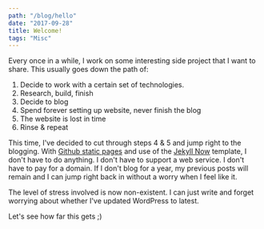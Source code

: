 ```yaml
---
path: "/blog/hello"
date: "2017-09-28"
title: Welcome!
tags: "Misc"
---
```


Every once in a while, I work on some interesting side project that I want to share. This usually goes down the path of:

1. Decide to work with a certain set of technologies.
2. Research, build, finish
3. Decide to blog
5. Spend forever setting up website, never finish the blog
6. The website is lost in time
7. Rinse & repeat

This time, I've decided to cut through steps 4 & 5 and jump right to the blogging. With [Github static pages](https://pages.github.com/) and use of the [Jekyll Now](https://github.com/barryclark/jekyll-now) template, I don't have to do anything. I don't have to support a web service. I don't have to pay for a domain. If I don't blog for a year, my previous posts will remain and I can jump right back in without a worry when I feel like it.

The level of stress involved is now non-existent. I can just write and forget worrying about whether I've updated WordPress to latest.

Let's see how far this gets ;)